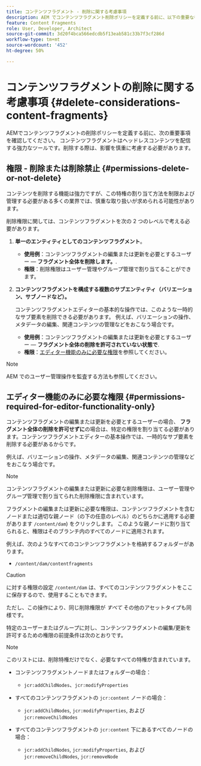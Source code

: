 ```yaml
---
title: コンテンツフラグメント - 削除に関する考慮事項
description: AEM でコンテンツフラグメント削除ポリシーを定義する前に、以下の重要な考慮事項を確認してください。コンテンツフラグメントはヘッドレスコンテンツを配信する強力なツールです。削除する際は、影響を慎重に考慮する必要があります。
feature: Content Fragments
role: User, Developer, Architect
source-git-commit: 3d20f4bca566edcdb5f13eab581c33b7f3cf286d
workflow-type: tm+mt
source-wordcount: '452'
ht-degree: 50%

---
```



# コンテンツフラグメントの削除に関する考慮事項 {#delete-considerations-content-fragments}

AEMでコンテンツフラグメントの削除ポリシーを定義する前に、次の重要事項を確認してください。 コンテンツフラグメントはヘッドレスコンテンツを配信する強力なツールです。削除する際は、影響を慎重に考慮する必要があります。

## 権限 - 削除または削除禁止 {#permissions-delete-or-not-delete}

コンテンツを削除する機能は強力ですが、この特権の割り当て方法を制限および管理する必要がある多くの業界では、慎重な取り扱いが求められる可能性があります。

削除権限に関しては、コンテンツフラグメントを次の 2 つのレベルで考える必要があります。

1. **単一のエンティティとしてのコンテンツフラグメント**。

   * **使用例**：コンテンツフラグメントの編集または更新を必要とするユーザー — **フラグメント全体を削除します。**.
   * **権限**：削除権限はユーザー管理やグループ管理で割り当てることができます。

2. **コンテンツフラグメントを構成する複数のサブエンティティ（バリエーション、サブノードなど）。**

   コンテンツフラグメントエディターの基本的な操作では、このような一時的なサブ要素を削除できる必要があります。 例えば、バリエーションの操作、メタデータの編集、関連コンテンツの管理などをおこなう場合です。

   * **使用例**：コンテンツフラグメントの編集または更新を必要とするユーザー — **フラグメント全体の削除を許可されていない状態で**.
   * **権限**：[エディター機能のみに必要な権限](#permissions-required-for-editor-functionality-only)を参照してください。

>[!NOTE]
>
>AEM でのユーザー管理操作を監査する方法も参照してください。

## エディター機能のみに必要な権限 {#permissions-required-for-editor-functionality-only}

コンテンツフラグメントの編集または更新を必要とするユーザーの場合、 **フラグメント全体の削除を許可せずに**&#x200B;の場合は、特定の権限を割り当てる必要があります。コンテンツフラグメントエディターの基本操作では、一時的なサブ要素を削除する必要があるからです。

例えば、バリエーションの操作、メタデータの編集、関連コンテンツの管理などをおこなう場合です。

>[!NOTE]
>
>コンテンツフラグメントの編集または更新に必要な削除権限は、ユーザー管理やグループ管理で割り当てられた削除権限に含まれています。

フラグメントの編集または更新に必要な権限は、コンテンツフラグメントを含むノードまたは適切な親ノード（の下の任意のレベル）のどちらかに適用する必要があります `/content/dam`) をクリックします。 このような親ノードに割り当てられると、権限はそのブランチ内のすべてのノードに適用されます。

例えば、次のようなすべてのコンテンツフラグメントを格納するフォルダーがあります。

* `/content/dam/contentfragments`

>[!CAUTION]
>
>に対する権限の設定 `/content/dam` は、すべてのコンテンツフラグメントをここに保存するので、使用することもできます。
>
>ただし、この操作により、同じ削除権限が *すべて* その他のアセットタイプも同様です。

特定のユーザーまたはグループに対し、コンテンツフラグメントの編集/更新を許可するための権限の前提条件は次のとおりです。

>[!NOTE]
>
>このリストには、削除特権だけでなく、必要なすべての特権が含まれています。

* コンテンツフラグメントノードまたはフォルダーの場合：

   * `jcr:addChildNodes`、`jcr:modifyProperties`

* すべてのコンテンツフラグメントの `jcr:content` ノードの場合：

   * `jcr:addChildNodes`, `jcr:modifyProperties`, および `jcr:removeChildNodes`

* すべてのコンテンツフラグメントの `jcr:content` 下にあるすべてのノードの場合：

   * `jcr:addChildNodes`, `jcr:modifyProperties`, および `jcr:removeChildNodes`, `jcr:removeNode`

